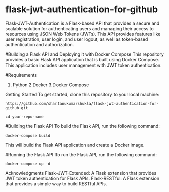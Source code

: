 # flask-jwt-authentication-for-github
Flask-JWT-Authentication is a Flask-based API that provides a secure and scalable solution for authenticating users and managing their access to resources using JSON Web Tokens (JWTs). This API provides features like user registration, user login, and user logout, as well as token-based authentication and authorization.

#Building a Flask API and Deploying it with Docker Compose
This repository provides a basic Flask API application that is built using Docker Compose. This application includes user management with JWT token authentication.

#Requirements
 1. Python
 2.Docker
 3.Docker Compose

Getting Started
To get started, clone this repository to your local machine:
```
https://github.com/shantanukumarshukla/flask-jwt-authentication-for-github.git
``` 

```
cd your-repo-name
```
#Building the Flask API
To build the Flask API, run the following command:

```
docker-compose build
```
This will build the Flask API application and create a Docker image.

#Running the Flask API
To run the Flask API, run the following command:

```
docker-compose up -d
```

Acknowledgments
Flask-JWT-Extended: A Flask extension that provides JWT token authentication for Flask APIs.
Flask-RESTful: A Flask extension that provides a simple way to build RESTful APIs.
